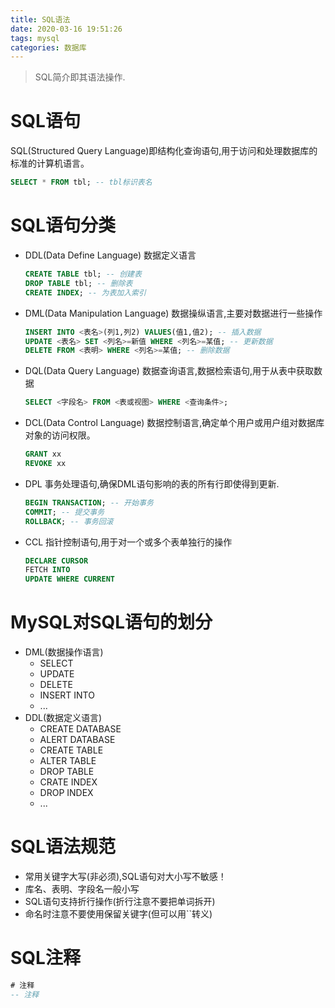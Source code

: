 ```yaml
---
title: SQL语法
date: 2020-03-16 19:51:26
tags: mysql
categories: 数据库
---
```

>SQL简介即其语法操作.

<!--more-->
# SQL语句
SQL(Structured Query Language)即结构化查询语句,用于访问和处理数据库的标准的计算机语言。
```sql
SELECT * FROM tbl; -- tbl标识表名
```

# SQL语句分类
- DDL(Data Define Language) 数据定义语言
  ```sql
  CREATE TABLE tbl; -- 创建表
  DROP TABLE tbl; -- 删除表
  CREATE INDEX; -- 为表加入索引
  ```
- DML(Data Manipulation Language) 数据操纵语言,主要对数据进行一些操作
  ```sql
  INSERT INTO <表名>(列1,列2) VALUES(值1,值2); -- 插入数据
  UPDATE <表名> SET <列名>=新值 WHERE <列名>=某值; -- 更新数据
  DELETE FROM <表明> WHERE <列名>=某值; -- 删除数据
  ```
- DQL(Data Query Language) 数据查询语言,数据检索语句,用于从表中获取数据
  ```sql
  SELECT <字段名> FROM <表或视图> WHERE <查询条件>;
  ```
- DCL(Data Control Language) 数据控制语言,确定单个用户或用户组对数据库对象的访问权限。
  ```sql
  GRANT xx
  REVOKE xx
  ```
- DPL 事务处理语句,确保DML语句影响的表的所有行即使得到更新.
  ```sql
  BEGIN TRANSACTION; -- 开始事务
  COMMIT; -- 提交事务
  ROLLBACK; -- 事务回滚
  ```
- CCL 指针控制语句,用于对一个或多个表单独行的操作
  ```sql
  DECLARE CURSOR
  FETCH INTO
  UPDATE WHERE CURRENT 
  ```

# MySQL对SQL语句的划分
- DML(数据操作语言)
  * SELECT
  * UPDATE
  * DELETE
  * INSERT INTO
  * ...
- DDL(数据定义语言)
  * CREATE DATABASE
  * ALERT DATABASE
  * CREATE TABLE
  * ALTER TABLE
  * DROP TABLE
  * CRATE INDEX
  * DROP INDEX
  * ...
  
# SQL语法规范
- 常用关键字大写(非必须),SQL语句对大小写不敏感！
- 库名、表明、字段名一般小写
- SQL语句支持折行操作(折行注意不要把单词拆开)
- 命名时注意不要使用保留关键字(但可以用``转义)

# SQL注释
```sql
# 注释
-- 注释
```


